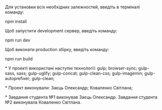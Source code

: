 Для установки всіх необхідних залежностей, введіть в терміналі команду:

npm install

Щоб запустити development сервер, введіть команду:

npm run dev

Щоб виконати production збірку, введіть команду:

npm run build

\* У проекті використані наступні технології:
gulp;
browser-sync;
gulp-sass, sass;
gulp-uglify;
gulp-concat;
gulp-clean-css;
gulp-imagemin;
gulp-autoprefixer;
gulp-clean;

\* Проект виконували:
Заєць Олександр;
Коваленко Світлана;

\* Завдання студента №1 виконував Заєць Олександр.
Завдання студента №2 виконувала Коваленко Світлана.


